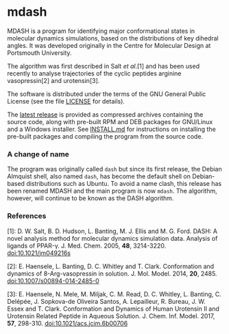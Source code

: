 # mdash

MDASH is a program for identifying major conformational states in
molecular dynamics simulations, based on the distributions of key
dihedral angles. It was developed originally in the Centre for
Molecular Design at Portsmouth University.

The algorithm was first described in Salt *et al*.[1] and has been used
recently to analyse trajectories of the cyclic peptides arginine
vasopressin[2] and urotensin[3].

The software is distributed under the terms of the GNU General Public
License (see the file [LICENSE](LICENSE) for details).

The [latest release](http://github.com/uop-ibbs/mdash/releases/latest)
is provided as compressed archives containing the source code, along
with pre-built RPM and DEB packages for GNU/Linux and a Windows
installer. See [INSTALL.md](INSTALL.md) for instructions on installing
the pre-built packages and compiling the program from the source code.

### A change of name

The program was originally called `dash` but since its first release,
the Debian Almquist shell, also named `dash`, has become the default
shell on Debian-based distributions such as Ubuntu. To avoid a name
clash, this release has been renamed MDASH and the main program is now
`mdash`. The algorithm, however, will continue to be known as the DASH
algorithm.

### References

[1]: D. W. Salt, B. D. Hudson, L. Banting, M. J. Ellis and M. G. Ford.
DASH: A novel analysis method for molecular dynamics simulation data. Analysis of ligands of PPAR-&gamma;.
J. Med. Chem. 2005, **48**, 3214-3220. [doi:10.1021/jm049216s](http://pubs.acs.org/doi/abs/10.1021/jm049216s)

[2]: E. Haensele, L. Banting, D. C. Whitley and T. Clark.
Conformation and dynamics of 8-Arg-vasopressin in solution.
J. Mol. Model. 2014, **20**, 2485. [doi:10.1007/s00894-014-2485-0](https://doi.org/10.1007/s00894-014-2485-0)

[3]: E. Haensele, N. Mele, M. Miljak, C. M. Read, D. C. Whitley, L. Banting, C. Del&eacute;p&eacute;e, J. Sopkova-de Oliveira Santos, A. Lepailleur, R. Bureau, J. W. Essex and T. Clark.
Conformation and Dynamics of Human Urotensin II and Urotensin Related Peptide in Aqueous Solution.
J. Chem. Inf. Model. 2017, **57**, 298-310. [doi:10.1021/acs.jcim.6b00706](http://dx.doi.org/10.1021/acs.jcim.6b00706)
